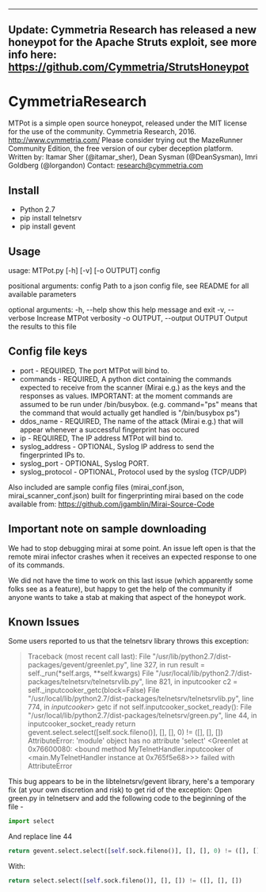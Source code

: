 -------
Update:
Cymmetria Research has released a new honeypot for the Apache Struts exploit, see more info here: https://github.com/Cymmetria/StrutsHoneypot
-------

# CymmetriaResearch

MTPot is a simple open source honeypot, released under the MIT license for the use of the community.
Cymmetria Research, 2016.
http://www.cymmetria.com/
Please consider trying out the MazeRunner Community Edition, the free version of our cyber deception platform.
Written by: Itamar Sher (@itamar_sher), Dean Sysman (@DeanSysman), Imri Goldberg (@lorgandon)
Contact: research@cymmetria.com

Install
-------
* Python 2.7
* pip install telnetsrv
* pip install gevent

Usage
-------
usage: MTPot.py [-h] [-v] [-o OUTPUT] config

positional arguments:
  config                Path to a json config file, see README for all
                        available parameters

optional arguments:
  -h, --help            show this help message and exit
  -v, --verbose         Increase MTPot verbosity
  -o OUTPUT, --output OUTPUT
                        Output the results to this file

Config file keys
-------
* port - REQUIRED, The port MTPot will bind to.
* commands - REQUIRED, A python dict containing the commands expected to receive from the scanner (Mirai e.g.) as the keys and the responses as values. IMPORTANT: at the moment commands are assumed to be run under /bin/busybox. (e.g. command="ps" means that the command that would actually get handled is "/bin/busybox ps")
* ddos_name - REQUIRED, The name of the attack (Mirai e.g.) that will appear whenever a successful fingerprint has occured
* ip - REQUIRED, The IP address MTPot will bind to.
* syslog_address - OPTIONAL, Syslog IP address to send the fingerprinted IPs to.
* syslog_port - OPTIONAL, Syslog PORT.
* syslog_protocol - OPTIONAL, Protocol used by the syslog (TCP/UDP)


Also included are sample config files (mirai_conf.json, mirai_scanner_conf.json) built for fingerprinting mirai based on the code available from: https://github.com/jgamblin/Mirai-Source-Code

Important note on sample downloading
-------
We had to stop debugging mirai at some point. An issue left open is that the remote mirai infector crashes when it receives an expected response to one of its commands.

We did not have the time to work on this last issue (which apparently some folks see as a feature), but happy to get the help of the community if anyone wants to take a stab at making that aspect of the honeypot work.

Known Issues
-------
Some users reported to us that the telnetsrv library throws this exception:
> Traceback (most recent call last):
> File "/usr/lib/python2.7/dist-packages/gevent/greenlet.py", line 327, in run
> result = self._run(*self.args, **self.kwargs)
> File "/usr/local/lib/python2.7/dist-packages/telnetsrv/telnetsrvlib.py", line 821, in inputcooker
> c2 = self._inputcooker_getc(block=False)
> File "/usr/local/lib/python2.7/dist-packages/telnetsrv/telnetsrvlib.py", line 774, in _inputcooker_> getc
> if not self.inputcooker_socket_ready():
> File "/usr/local/lib/python2.7/dist-packages/telnetsrv/green.py", line 44, in inputcooker_socket_ready
> return gevent.select.select([self.sock.fileno()], [], [], 0) != ([], [], [])
> AttributeError: 'module' object has no attribute 'select'
> <Greenlet at 0x76600080: <bound method MyTelnetHandler.inputcooker of <main.MyTelnetHandler instance at 0x765f5e68>>> failed with AttributeError

This bug appears to be in the libtelnetsrv/gevent library, here's a temporary fix (at your own discretion and risk) to get rid of the exception:
Open green.py in telnetserv and add the following code to the beginning of the file -
```python
import select
```
And replace line 44
```python
return gevent.select.select([self.sock.fileno()], [], [], 0) != ([], [], []):)
```
With:
```python
return select.select([self.sock.fileno()], [], []) != ([], [], [])
```
